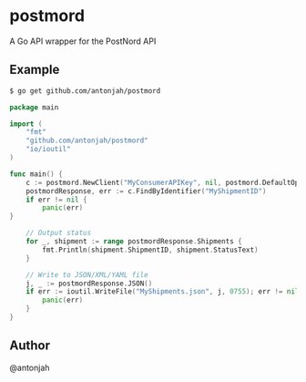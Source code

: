 # postmord
A Go API wrapper for the PostNord API

## Example
```bash
$ go get github.com/antonjah/postmord
```

```go
package main

import (
	"fmt"
	"github.com/antonjah/postmord"
	"io/ioutil"
)

func main() {
	c := postmord.NewClient("MyConsumerAPIKey", nil, postmord.DefaultOptions)
	postmordResponse, err := c.FindByIdentifier("MyShipmentID")
	if err != nil {
		panic(err)
}

	// Output status
	for _, shipment := range postmordResponse.Shipments {
		fmt.Println(shipment.ShipmentID, shipment.StatusText)
	}

	// Write to JSON/XML/YAML file
	j, _ := postmordResponse.JSON()
	if err := ioutil.WriteFile("MyShipments.json", j, 0755); err != nil {
		panic(err)
	}
}
```

## Author
@antonjah
